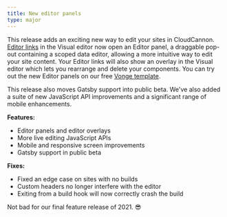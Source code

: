 ```yaml
---
title: New editor panels
type: major
---
```

This release adds an exciting new way to edit your sites in CloudCannon. [Editor links](/documentation/articles/extending-in-app-navigation-with-editor-links) in the Visual editor now open an Editor panel, a draggable pop-out containing a scoped data editor, allowing a more intuitive way to edit your site content. Your Editor links will also show an overlay in the Visual editor which lets you rearrange and delete your components. You can try out the new Editor panels on our free [Vonge template](/community/themes/vonge).

This release also moves Gatsby support into public beta. We've also added a suite of new JavaScript API improvements and a significant range of mobile enhancements.

**Features:**

* Editor panels and editor overlays
* More live editing JavaScript APIs
* Mobile and responsive screen improvements
* Gatsby support in public beta

**Fixes:**

* Fixed an edge case on sites with no builds
* Custom headers no longer interfere with the editor
* Exiting from a build hook will now correctly crash the build



Not bad for our final feature release of 2021. 😎


